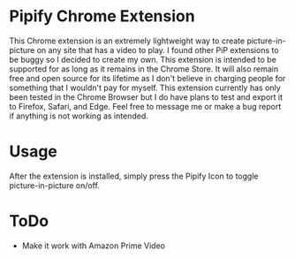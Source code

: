 # Pipify Chrome Extension

This Chrome extension is an extremely lightweight way to create picture-in-picture on any site that has a video to play. I found other PiP extensions to be buggy so I decided to create my own. This extension is intended to be supported for as long as it remains in the Chrome Store. It will also remain free and open source for its lifetime as I don't believe in charging people for something that I wouldn't pay for myself. This extension currently has only been tested in the Chrome Browser but I do have plans to test and export it to Firefox, Safari, and Edge. Feel free to message me or make a bug report if anything is not working as intended.

# Usage
After the extension is installed, simply press the Pipify Icon to toggle picture-in-picture on/off.


# ToDo
- Make it work with Amazon Prime Video